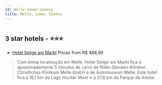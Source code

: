 ```yaml
---
id: melle-lower-saxony
title: Melle, Lower Saxony
---
```


<center><img src="https://i.travelapi.com/hotels/36000000/35060000/35059200/35059134/a0aff17a_z.jpg" alt="" /></center>


##  3 star hotels - ⭐️⭐️⭐️

-    [Hotel Selige am Markt](https://us.hurb.com/hotels/melle/hotel-selige-am-markt-HT-AG64?cmp=18055) Prices from R$ 468,90
   > Com ótima localização em Melle, Hotel Selige am Markt fica a aproximadamente 5 minutos de carro de Niels-Stensen-Kliniken Christliches Klinikum Melle GmbH e de Automuseum Melle.  Este hotel fica a 16,1 km de Lago Hücker Moor e a 27,8 km de Parque de Anima

